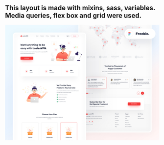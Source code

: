 ## This layout is made with mixins, sass, variables. Media queries, flex box and grid were used.
![](https://github.com/nikitalugovskih/Landingpage_LaslesVPN/blob/main/Preview_VPN.jpg)
